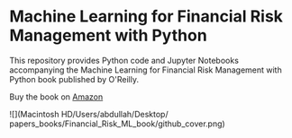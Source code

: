 # Machine Learning for Financial Risk Management with Python

This repository provides Python code and Jupyter Notebooks accompanying the Machine Learning for Financial Risk Management with Python book published by O'Reilly.

Buy the book on [Amazon](https://www.amazon.com/Machine-Learning-Financial-Management-Python/dp/1492085251)

![](Macintosh HD/⁨Users/⁨abdullah/⁨Desktop/⁨papers_books/Financial_Risk_ML_book/github_cover⁩.png)
